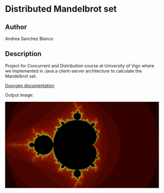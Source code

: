 # Distributed Mandelbrot set
## Author
Andrea Sanchez Blanco

## Description
Project for Concurrent and Distribution course at University of Vigo where we implemented in Java a client-server architecture to calculate the Mandelbrot set.

[Doxygen documentation](doxygen/html/index.html)

Output image:

<img src="mandelbrotColor.png" width="700">
